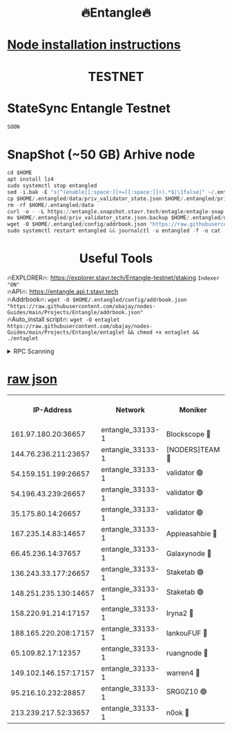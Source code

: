 <h1 align="center"> 🔥Entangle🔥</h1>

[Node installation instructions](https://github.com/obajay/nodes-Guides/tree/main/Projects/Entangle)
=

<h1 align="center"> TESTNET</h1>

# StateSync Entangle Testnet
```python
SOON
```
# SnapShot (~50 GB) Arhive node
```python
cd $HOME
apt install lz4
sudo systemctl stop entangled
sed -i.bak -E "s|^(enable[[:space:]]+=[[:space:]]+).*$|\1false|" ~/.entangled/config/config.toml
cp $HOME/.entangled/data/priv_validator_state.json $HOME/.entangled/priv_validator_state.json.backup
rm -rf $HOME/.entangled/data
curl -o - -L https://entangle.snapshot.stavr.tech/entagle/entagle-snap.tar.lz4 | lz4 -c -d - | tar -x -C $HOME/.entangled --strip-components 2
mv $HOME/.entangled/priv_validator_state.json.backup $HOME/.entangled/data/priv_validator_state.json
wget -O $HOME/.entangled/config/addrbook.json "https://raw.githubusercontent.com/obajay/nodes-Guides/main/Projects/Entangle/addrbook.json"
sudo systemctl restart entangled && journalctl -u entangled -f -o cat
```
 <h1 align="center"> Useful Tools</h1>
 
🔥EXPLORER🔥: https://explorer.stavr.tech/Entangle-testnet/staking        `Indexer "ON"` \
🔥API🔥:      https://entangle.api.t.stavr.tech \
🔥Addrbook🔥: ```wget -O $HOME/.entangled/config/addrbook.json "https://raw.githubusercontent.com/obajay/nodes-Guides/main/Projects/Entangle/addrbook.json"``` \
🔥Auto_install script🔥:  `wget -O entaglet https://raw.githubusercontent.com/obajay/nodes-Guides/main/Projects/Entangle/entaglet && chmod +x entaglet && ./entaglet`


<details>
<summary>RPC Scanning</summary>

<h2 align="center"> We scan nodes in real time every 4 hours. And we provide the final result of RPC endpoints.
We cannot influence the operation of these nodes in any way. </h2>


```python
If Voting Power is higher than 0 --> then the Node is a validator of the network and may be subject to attack and be a potential threat to the chain.
```
```python
We marked such validators with a red symbol
```

</details>

[raw json](https://rpc-check.entangt.stavr.tech/entangt/rpc-entangt-result.json)
=


<table><tr><th>IP-Address</th><th>Network</th><th>Moniker</th><th>Latest Block Height</th><th>Earliest Block Height</th><th>Catching Up</th><th>Tx Index</th><th>Voting Power</th><th>Scan Time</th></tr><tr><td>161.97.180.20:36657</td><td>entangle_33133-1</td><td>Blockscope 🔴</td><td>1031048</td><td>1</td><td>False</td><td>off</td><td>240586473635098</td><td>2023-12-10T01:41:24.611428922UTC</td></tr><tr><td>144.76.236.211:23657</td><td>entangle_33133-1</td><td>[NODERS]TEAM 🔴</td><td>1031050</td><td>1</td><td>False</td><td>off</td><td>47049700500000000</td><td>2023-12-10T01:41:36.107178343UTC</td></tr><tr><td>54.159.151.199:26657</td><td>entangle_33133-1</td><td>validator 🟢</td><td>1031006</td><td>1</td><td>False</td><td>on</td><td>0</td><td>2023-12-10T01:41:44.640545333UTC</td></tr><tr><td>54.196.43.239:26657</td><td>entangle_33133-1</td><td>validator 🟢</td><td>1031051</td><td>1</td><td>False</td><td>on</td><td>0</td><td>2023-12-10T01:41:45.293810497UTC</td></tr><tr><td>35.175.80.14:26657</td><td>entangle_33133-1</td><td>validator 🟢</td><td>1031052</td><td>1</td><td>False</td><td>on</td><td>0</td><td>2023-12-10T01:41:48.759360175UTC</td></tr><tr><td>167.235.14.83:14657</td><td>entangle_33133-1</td><td>Appieasahbie 🔴</td><td>1031052</td><td>531401</td><td>False</td><td>on</td><td>44568809900999996</td><td>2023-12-10T01:41:48.103923713UTC</td></tr><tr><td>66.45.236.14:37657</td><td>entangle_33133-1</td><td>Galaxynode 🔴</td><td>1031050</td><td>654001</td><td>False</td><td>on</td><td>129178399999990</td><td>2023-12-10T01:41:39.076863145UTC</td></tr><tr><td>136.243.33.177:26657</td><td>entangle_33133-1</td><td>Staketab 🟢</td><td>1031050</td><td>660001</td><td>False</td><td>on</td><td>0</td><td>2023-12-10T01:41:38.509385202UTC</td></tr><tr><td>148.251.235.130:14657</td><td>entangle_33133-1</td><td>Staketab 🟢</td><td>1031048</td><td>660801</td><td>False</td><td>on</td><td>0</td><td>2023-12-10T01:41:24.352399099UTC</td></tr><tr><td>158.220.91.214:17157</td><td>entangle_33133-1</td><td>Iryna2 🔴</td><td>1031051</td><td>704001</td><td>False</td><td>on</td><td>146890937000019</td><td>2023-12-10T01:41:45.713661212UTC</td></tr><tr><td>188.165.220.208:17157</td><td>entangle_33133-1</td><td>lankouFUF 🔴</td><td>1031049</td><td>725001</td><td>False</td><td>on</td><td>180899900000002</td><td>2023-12-10T01:41:29.409589782UTC</td></tr><tr><td>65.109.82.17:12357</td><td>entangle_33133-1</td><td>ruangnode 🔴</td><td>1031048</td><td>806001</td><td>False</td><td>off</td><td>227506232826436</td><td>2023-12-10T01:41:25.032935030UTC</td></tr><tr><td>149.102.146.157:17157</td><td>entangle_33133-1</td><td>warren4 🔴</td><td>1031050</td><td>822001</td><td>False</td><td>on</td><td>105158476081761</td><td>2023-12-10T01:41:35.847765831UTC</td></tr><tr><td>95.216.10.232:28857</td><td>entangle_33133-1</td><td>SRG0Z10 🟢</td><td>1031048</td><td>842001</td><td>False</td><td>off</td><td>0</td><td>2023-12-10T01:41:24.095968267UTC</td></tr><tr><td>213.239.217.52:33657</td><td>entangle_33133-1</td><td>n0ok 🔴</td><td>1031051</td><td>931051</td><td>False</td><td>off</td><td>46574292273662988</td><td>2023-12-10T01:41:43.379704830UTC</td></tr></table>
